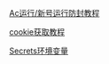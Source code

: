 [Ac运行/新号运行防封教程](/backUp/tongbu.md)

[cookie获取教程](/backUp/GetJdCookie2.md)

[Secrets环境变量](/backUp/githubAction.md)
